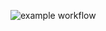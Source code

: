 ![example workflow](https://github.com/irkinwork/devops-ci/actions/workflows/workflow.yml/badge.svg)

